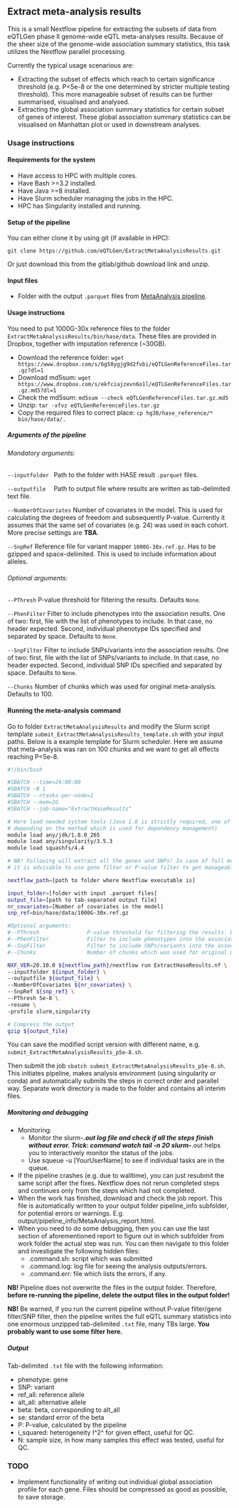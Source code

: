 ## Extract meta-analysis results

This is a small Nextflow pipeline for extracting the subsets of data from eQTLGen phase II genome-wide eQTL meta-analyses results. Because of the sheer size of the genome-wide association summary statistics, this task utilizes the Nextflow parallel processing.

Currently the typical usage scenarious are:

- Extracting the subset of effects which reach to certain significance threshold (e.g. P<5e-8 or the one determined by stricter multiple testing threshold). This more manageable subset of results can be further summarised, visualised and analysed.
- Extracting the global association summary statistics for certain subset of genes of interest. These global association summary statistics can be visualised on Manhattan plot or used in downstream analyses.

### Usage instructions

#### Requirements for the system

- Have access to HPC with multiple cores.
- Have Bash >=3.2 installed.
- Have Java >=8 installed.
- Have Slurm scheduler managing the jobs in the HPC.
- HPC has Singularity installed and running.

#### Setup of the pipeline
You can either clone it by using git (if available in HPC):

`git clone https://github.com/eQTLGen/ExtractMetaAnalysisResults.git`

Or just download this from the gitlab/github download link and unzip.

#### Input files

- Folder with the output `.parquet` files from [MetaAnalysis pipeline](https://github.com/eQTLGen/MetaAnalysis).

#### Usage instructions

You need to put 1000G-30x reference files to the folder `ExtractMetaAnalysisResults/bin/hase/data`. These files are provided in Dropbox, together with imputation reference (~30GB).

- Download the reference folder: `wget https://www.dropbox.com/s/6g58ygjg9d2fvbi/eQTLGenReferenceFiles.tar.gz?dl=1`
- Download md5sum: `wget https://www.dropbox.com/s/ekfciajzevn6o1l/eQTLGenReferenceFiles.tar.gz.md5?dl=1`
- Check the md5sum: `md5sum --check eQTLGenReferenceFiles.tar.gz.md5`
- Unzip: `tar -xfvz eQTLGenReferenceFiles.tar.gz`
- Copy the required files to correct place: `cp hg38/hase_reference/* bin/hase/data/.`

##### Arguments of the pipeline

###### Mandatory arguments:

`--inputfolder `    Path to the folder with HASE result `.parquet` files.

`--outputfile  `    Path to output file where results are written as tab-delimited text file.

`--NumberOfCovariates`  Number of covariates in the model. This is used for calculating the degrees of freedom and subsequently P-value. Currently it assumes that the same set of covariates (e.g. 24) was used in each cohort. More precise settings are **TBA**.

`--SnpRef`  Reference file for variant mapper `1000G-30x.ref.gz`. Has to be gzipped and space-delimited. This is used to include information about alleles.

###### Optional arguments:

`--PThresh` P-value threshold for filtering the results. Defaults `None`.

`--PhenFilter`  Filter to include phenotypes into the association results. One of two: first, file with the list of phenotypes to include. In that case, no header expected. Second, individual phenotype IDs specified and separated by space. Defaults to `None`.

`--SnpFilter`   Filter to include SNPs/variants into the association results.  One of two: first, file with the list of SNPs/variants to include. In that case, no header expected. Second, individual SNP IDs specified and separated by space. Defaults to `None`.

`--Chunks`    Number of chunks which was used for original meta-analysis. Defaults to 100.

#### Running the meta-analysis command

Go to folder `ExtractMetaAnalysisResults` and modify the Slurm script template `submit_ExtractMetaAnalysisResults_template.sh` with your input paths. Below is a example template for Slurm scheduler. Here we assume that meta-analysis was ran on 100 chunks and we want to get all effects reaching P<5e-8.

```bash
#!/bin/bash

#SBATCH --time=24:00:00
#SBATCH -N 1
#SBATCH --ntasks-per-node=1
#SBATCH --mem=2G
#SBATCH --job-name="ExtractHaseResults"

# Here load needed system tools (Java 1.8 is strictly required, one of two: singularity or conda for python 2.7 are needed,
# depending on the method which is used for dependency management)
module load any/jdk/1.8.0_265
module load any/singularity/3.5.3
module load squashfs/4.4

# NB! Following will extract all the genes and SNPs! In case of full mapping, 
# it is advisable to use gene filter or P-value filter to get manageable subset!

nextflow_path=[path to folder where Nextflow executable is]

input_folder=[folder with input .parquet files]
output_file=[path to tab-separated output file]
nr_covariates=[Number of covariates in the model]
snp_ref=bin/hase/data/1000G-30x.ref.gz

#Optional arguments:
#--PThresh               P-value threshold for filtering the results. Defaults None.
#--PhenFilter            Filter to include phenotypes into the association results. One of two: first, file with the list of phenotypes to include. In that case, no header expected. Second, individual phenotype IDs specified and separated by space. Defaults to None.
#--SnpFilter             Filter to include SNPs/variants into the association results.  One of two: first, file with the list of SNPs/variants to include. In that case, no header expected. Second, individual SNP IDs specified and separated by space. Defaults to None.
#--Chunks                Number of chunks which was used for original meta-analysis. Defaults to 100.

NXF_VER=20.10.0 ${nextflow_path}/nextflow run ExtractHaseResults.nf \
--inputfolder ${input_folder} \
--outputfile ${output_file} \
--NumberOfCovariates ${nr_covariates} \
--SnpRef ${snp_ref} \
--PThresh 5e-8 \
-resume \
-profile slurm,singularity

# Compress the output
gzip ${output_file}
```

You can save the modified script version with different name, e.g. `submit_ExtractMetaAnalysisResults_p5e-8.sh`.

Then submit the job `sbatch submit_ExtractMetaAnalysisResults_p5e-8.sh`. This initiates pipeline, makes analysis environment (using singularity or conda) and automatically submits the steps in correct order and parallel way. Separate work directory is made to the folder and contains all interim files.

##### Monitoring and debugging

- Monitoring:
  - Monitor the slurm-***.out log file and check if all the steps finish without error. Trick: command watch tail -n 20 slurm-***.out helps you to interactively monitor the status of the jobs.
  - Use squeue -u [YourUserName] to see if individual tasks are in the queue.
- If the pipeline crashes (e.g. due to walltime), you can just resubmit the same script after the fixes. Nextflow does not rerun completed steps and continues only from the steps which had not completed.
- When the work has finished, download and check the job report. This file is automatically written to your output folder pipeline_info subfolder, for potential errors or warnings. E.g. output/pipeline_info/MetaAnalysis_report.html.
- When you need to do some debugging, then you can use the last section of aforementioned report to figure out in which subfolder from work folder the actual step was run. You can then navigate to this folder and investigate the following hidden files:
  - .command.sh: script which was submitted
  - .command.log: log file for seeing the analysis outputs/errors.
  - .command.err: file which lists the errors, if any.

**NB!** Pipeline does not overwrite the files in the output folder. Therefore, **before re-running the pipeline, delete the output files in the output folder!**

**NB!** Be warned, if you run the current pipeline without P-value filter/gene filter/SNP filter, then the pipeline writes the full eQTL summary statistics into one enormous unzipped tab-delimited `.txt` file, many TBs large. **You probably want to use some filter here.** 

##### Output

Tab-delimited `.txt` file with the following information:

- phenotype: gene
- SNP: variant
- ref_all: reference allele
- alt_all: alternative allele
- beta: beta, corresponding to alt_all
- se: standard error of the beta
- P: P-value, calculated by the pipeline
- i_squared: heterogeneity I^2^ for given effect, useful for QC.
- N: sample size, in how many samples this effect was tested, useful for QC.

### TODO

- Implement functionality of writing out individual global association profile for each gene. Files should be compressed as good as possible, to save storage.